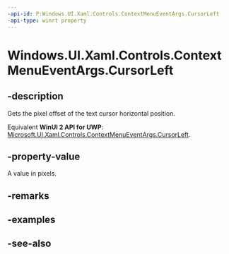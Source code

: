 ```yaml
---
-api-id: P:Windows.UI.Xaml.Controls.ContextMenuEventArgs.CursorLeft
-api-type: winrt property
---
```


<!-- Property syntax
public double CursorLeft { get; }
-->

# Windows.UI.Xaml.Controls.ContextMenuEventArgs.CursorLeft

## -description
Gets the pixel offset of the text cursor horizontal position.

Equivalent **WinUI 2 API for UWP**: [Microsoft.UI.Xaml.Controls.ContextMenuEventArgs.CursorLeft](/windows/winui/api/microsoft.ui.xaml.controls.contextmenueventargs.cursorleft).

## -property-value
A value in pixels.

## -remarks

## -examples

## -see-also
